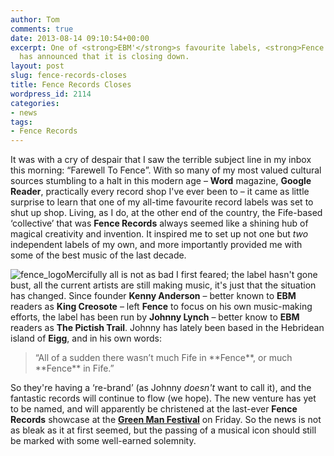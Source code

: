 ```yaml
---
author: Tom
comments: true
date: 2013-08-14 09:10:54+00:00
excerpt: One of <strong>EBM'</strong>s favourite labels, <strong>Fence Records</strong>,
  has announced that it is closing down.
layout: post
slug: fence-records-closes
title: Fence Records Closes
wordpress_id: 2114
categories:
- news
tags:
- Fence Records
---
```


It was with a cry of despair that I saw the terrible subject line in my inbox this morning: “Farewell To Fence‏”. With so many of my most valued cultural sources stumbling to a halt in this modern age – **Word** magazine, **Google Reader**, practically every record shop I've ever been to – it came as little surprise to learn that one of my all-time favourite record labels was set to shut up shop. Living, as I do, at the other end of the country, the Fife-based ‘collective’ that was **Fence Records** always seemed like a shining hub of magical creativity and invention. It inspired me to set up not one but _two_ independent labels of my own, and more importantly provided me with some of the best music of the last decade.

![fence_logo](http://eatenbymonsters/wp-content/uploads/2013/08/fence_logo-620x177.jpg)Mercifully all is not as bad I first feared; the label hasn't gone bust, all the current artists are still making music, it's just that the situation has changed. Since founder **Kenny Anderson** – better known to **EBM** readers as **King Creosote** – left **Fence** to focus on his own music-making efforts, the label has been run by **Johnny Lynch** – better know to **EBM** readers as **The Pictish Trail**. Johnny has lately been based in the Hebridean island of **Eigg**, and in his own words:


<blockquote>“All of a sudden there wasn’t much Fife in **Fence**, or much **Fence** in Fife.”</blockquote>


So they're having a ‘re-brand’ (as Johnny _doesn't_ want to call it), and the fantastic records will continue to flow (we hope). The new venture has yet to be named, and will apparently be christened at the last-ever **Fence** **Records** showcase at the [**Green Man Festival**](https://www.facebook.com/events/159959330862315/) on Friday. So the news is not as bleak as it at first seemed, but the passing of a musical icon should still be marked with some well-earned solemnity.

